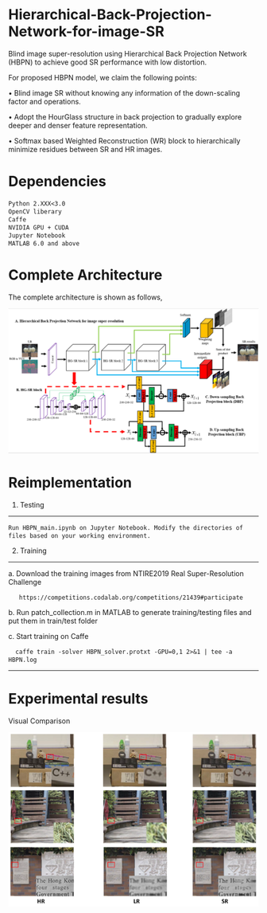 # Hierarchical-Back-Projection-Network-for-image-SR
Blind image super-resolution using Hierarchical Back Projection Network (HBPN) to achieve good SR performance with low distortion.

For proposed HBPN model, we claim the following points:

• Blind image SR without knowing any information of the down-scaling factor and operations.

• Adopt the HourGlass structure in back projection to gradually explore deeper and denser feature representation.

• Softmax based Weighted Reconstruction (WR) block to hierarchically minimize residues between SR and HR images.

# Dependencies
    Python 2.XXX<3.0
    OpenCV liberary
    Caffe 
    NVIDIA GPU + CUDA
    Jupyter Notebook
    MATLAB 6.0 and above

# Complete Architecture
The complete architecture is shown as follows,

![structure](/figure/structure.png)

# Reimplementation
1. Testing
---------------------------------------
    Run HBPN_main.ipynb on Jupyter Notebook. Modify the directories of files based on your working environment.

2. Training
---------------------------
   a. Download the training images from NTIRE2019 Real Super-Resolution Challenge
    
       https://competitions.codalab.org/competitions/21439#participate
   
   b. Run patch_collection.m in MATLAB to generate training/testing files and put them in train/test folder
   
   c. Start training on Caffe
   
      caffe train -solver HBPN_solver.protxt -GPU=0,1 2>&1 | tee -a HBPN.log
      
---------------------------
  
# Experimental results

Visual Comparison

![visual compare](/figure/picture.png)
